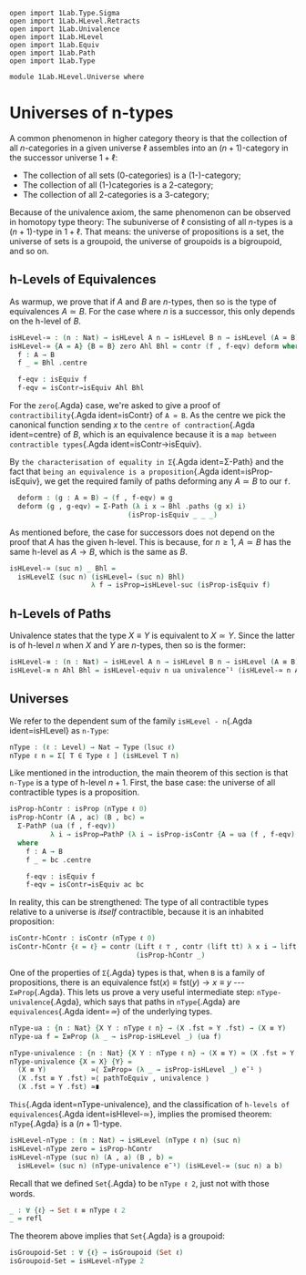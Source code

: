 ```
open import 1Lab.Type.Sigma
open import 1Lab.HLevel.Retracts
open import 1Lab.Univalence
open import 1Lab.HLevel
open import 1Lab.Equiv
open import 1Lab.Path
open import 1Lab.Type

module 1Lab.HLevel.Universe where
```

<!--
```
private variable
  ℓ : Level
  A B C : Type ℓ
```
-->

# Universes of n-types

A common phenomenon in higher category theory is that the collection of
all $n$-categories in a given universe $\ell$ assembles into an
$(n+1)$-category in the successor universe $1+\ell$:

* The collection of all sets (0-categories) is a (1-)-category;
* The collection of all (1-)categories is a 2-category;
* The collection of all 2-categories is a 3-category;

Because of the univalence axiom, the same phenomenon can be observed in
homotopy type theory: The subuniverse of $\ell$ consisting of all
$n$-types is a $(n+1)$-type in $1+\ell$. That means: the universe of
propositions is a set, the universe of sets is a groupoid, the universe
of groupoids is a bigroupoid, and so on.

## h-Levels of Equivalences

As warmup, we prove that if $A$ and $B$ are $n$-types, then so is the
type of equivalences $A \simeq B$. For the case where $n$ is a
successor, this only depends on the h-level of $B$.

```agda
isHLevel-≃ : (n : Nat) → isHLevel A n → isHLevel B n → isHLevel (A ≃ B) n
isHLevel-≃ {A = A} {B = B} zero Ahl Bhl = contr (f , f-eqv) deform where
  f : A → B
  f _ = Bhl .centre

  f-eqv : isEquiv f
  f-eqv = isContr→isEquiv Ahl Bhl
```

For the `zero`{.Agda} case, we're asked to give a proof of
`contractibility`{.Agda ident=isContr} of `A ≃ B`. As the centre we pick
the canonical function sending $x$ to the `centre of contraction`{.Agda
ident=centre} of $B$, which is an equivalence because it is a
`map between contractible types`{.Agda ident=isContr→isEquiv}.

By `the characterisation of equality in Σ`{.Agda ident=Σ-Path} and the
fact that `being an equivalence is a proposition`{.Agda
ident=isProp-isEquiv}, we get the required family of paths deforming any
$A \simeq B$ to our `f`.

```agda
  deform : (g : A ≃ B) → (f , f-eqv) ≡ g
  deform (g , g-eqv) = Σ-Path (λ i x → Bhl .paths (g x) i)
                             (isProp-isEquiv _ _ _)
```

As mentioned before, the case for successors does not depend on the
proof that $A$ has the given h-level. This is because, for $n \ge 1$, $A
\simeq B$ has the same h-level as $A \to B$, which is the same as $B$.

```agda
isHLevel-≃ (suc n) _ Bhl =
  isHLevelΣ (suc n) (isHLevel→ (suc n) Bhl)
                    λ f → isProp→isHLevel-suc (isProp-isEquiv f)
```

## h-Levels of Paths

Univalence states that the type $X ≡ Y$ is equivalent to $X \simeq Y$.
Since the latter is of h-level $n$ when $X$ and $Y$ are $n$-types, then
so is the former:

```agda
isHLevel-≡ : (n : Nat) → isHLevel A n → isHLevel B n → isHLevel (A ≡ B) n
isHLevel-≡ n Ahl Bhl = isHLevel-equiv n ua univalence¯¹ (isHLevel-≃ n Ahl Bhl)
```

## Universes

We refer to the dependent sum of the family `isHLevel - n`{.Agda
ident=isHLevel} as `n-Type`:

```agda
nType : (ℓ : Level) → Nat → Type (lsuc ℓ)
nType ℓ n = Σ[ T ∈ Type ℓ ] (isHLevel T n)
```

Like mentioned in the introduction, the main theorem of this section is
that `n-Type` is a type of h-level $n+1$. First, the base case: the
universe of all contractible types is a proposition.

```agda
isProp-hContr : isProp (nType ℓ 0)
isProp-hContr (A , ac) (B , bc) =
  Σ-PathP (ua (f , f-eqv))
          λ i → isProp→PathP (λ i → isProp-isContr {A = ua (f , f-eqv) i}) ac bc i
  where
    f : A → B
    f _ = bc .centre

    f-eqv : isEquiv f
    f-eqv = isContr→isEquiv ac bc
```

In reality, this can be strengthened: The type of all contractible types
relative to a universe is _itself_ contractible, because it is an
inhabited proposition:

```agda
isContr-hContr : isContr (nType ℓ 0)
isContr-hContr {ℓ = ℓ} = contr (Lift ℓ ⊤ , contr (lift tt) λ x i → lift tt)
                               (isProp-hContr _)
```

One of the properties of `Σ`{.Agda} types is that, when `B` is a family
of propositions, there is an equivalence $\mathrm{fst}(x) \equiv
\mathrm{fst}(y) \to x \equiv y$ --- `Σ≡Prop`{.Agda}. This lets us prove a
very useful intermediate step: `nType-univalence`{.Agda}, which says
that paths in `nType`{.Agda} are `equivalences`{.Agda ident=_≃_} of the
underlying types.

```agda
nType-ua : {n : Nat} {X Y : nType ℓ n} → (X .fst ≃ Y .fst) → (X ≡ Y)
nType-ua f = Σ≡Prop (λ _ → isProp-isHLevel _) (ua f)

nType-univalence : {n : Nat} {X Y : nType ℓ n} → (X ≡ Y) ≃ (X .fst ≃ Y .fst)
nType-univalence {X = X} {Y} =
  (X ≡ Y)           ≃⟨ Σ≡Prop≃ (λ _ → isProp-isHLevel _) e¯¹ ⟩
  (X .fst ≡ Y .fst) ≃⟨ pathToEquiv , univalence ⟩
  (X .fst ≃ Y .fst) ≃∎
```

`This`{.Agda ident=nType-univalence}, and the classification of
`h-levels of equivalences`{.Agda ident=isHlevel-≃}, implies the promised
theorem: `nType`{.Agda} is a $(n+1)$-type.

```agda
isHLevel-nType : (n : Nat) → isHLevel (nType ℓ n) (suc n)
isHLevel-nType zero = isProp-hContr
isHLevel-nType (suc n) (A , a) (B , b) =
  isHLevel≃ (suc n) (nType-univalence e¯¹) (isHLevel-≃ (suc n) a b)
```

Recall that we defined `Set`{.Agda} to be `nType ℓ 2`, just not with
those words.

```agda
_ : ∀ {ℓ} → Set ℓ ≡ nType ℓ 2
_ = refl
```

The theorem above implies that `Set`{.Agda} is a groupoid:

```agda
isGroupoid-Set : ∀ {ℓ} → isGroupoid (Set ℓ)
isGroupoid-Set = isHLevel-nType 2
```

